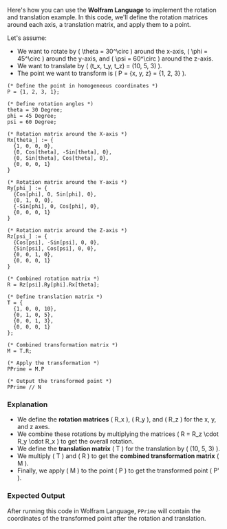 Here's how you can use the **Wolfram Language** to implement the rotation and translation example. In this code, we'll define the rotation matrices around each axis, a translation matrix, and apply them to a point.

Let's assume:
- We want to rotate by \( \theta = 30^\circ \) around the x-axis, \( \phi = 45^\circ \) around the y-axis, and \( \psi = 60^\circ \) around the z-axis.
- We want to translate by \( (t_x, t_y, t_z) = (10, 5, 3) \).
- The point we want to transform is \( P = \{x, y, z\} = \{1, 2, 3\} \).

```wolfram
(* Define the point in homogeneous coordinates *)
P = {1, 2, 3, 1};

(* Define rotation angles *)
theta = 30 Degree;
phi = 45 Degree;
psi = 60 Degree;

(* Rotation matrix around the X-axis *)
Rx[theta_] := {
  {1, 0, 0, 0},
  {0, Cos[theta], -Sin[theta], 0},
  {0, Sin[theta], Cos[theta], 0},
  {0, 0, 0, 1}
}

(* Rotation matrix around the Y-axis *)
Ry[phi_] := {
  {Cos[phi], 0, Sin[phi], 0},
  {0, 1, 0, 0},
  {-Sin[phi], 0, Cos[phi], 0},
  {0, 0, 0, 1}
}

(* Rotation matrix around the Z-axis *)
Rz[psi_] := {
  {Cos[psi], -Sin[psi], 0, 0},
  {Sin[psi], Cos[psi], 0, 0},
  {0, 0, 1, 0},
  {0, 0, 0, 1}
}

(* Combined rotation matrix *)
R = Rz[psi].Ry[phi].Rx[theta];

(* Define translation matrix *)
T = {
  {1, 0, 0, 10},
  {0, 1, 0, 5},
  {0, 0, 1, 3},
  {0, 0, 0, 1}
};

(* Combined transformation matrix *)
M = T.R;

(* Apply the transformation *)
PPrime = M.P

(* Output the transformed point *)
PPrime // N
```

### Explanation
- We define the **rotation matrices** \( R_x \), \( R_y \), and \( R_z \) for the x, y, and z axes.
- We combine these rotations by multiplying the matrices \( R = R_z \cdot R_y \cdot R_x \) to get the overall rotation.
- We define the **translation matrix** \( T \) for the translation by \( (10, 5, 3) \).
- We multiply \( T \) and \( R \) to get the **combined transformation matrix** \( M \).
- Finally, we apply \( M \) to the point \( P \) to get the transformed point \( P' \).

### Expected Output
After running this code in Wolfram Language, `PPrime` will contain the coordinates of the transformed point after the rotation and translation.

